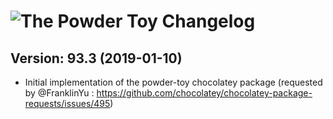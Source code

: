 # ![The Powder Toy Changelog](https://img.shields.io/badge/The%20Powder%20Toy-Package%20Changelog-blue.svg?style=for-the-badge)

## Version: 93.3 (2019-01-10)
- Initial implementation of the powder-toy chocolatey package (requested by @FranklinYu : https://github.com/chocolatey/chocolatey-package-requests/issues/495)
